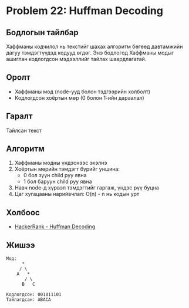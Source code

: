 # Problem 22: Huffman Decoding 
## Бодлогын тайлбар

Хаффманы кодчилол нь текстийг шахах алгоритм бөгөөд давтамжийн дагуу тэмдэгтүүдэд кодууд өгдөг. Энэ бодлогод Хаффманы модыг ашиглан кодлогдсон мэдээллийг тайлах шаардлагатай.

## Оролт

- Хаффманы мод (node-ууд болон тэдгээрийн холболт)
- Кодлогдсон хоёртын мөр (0 болон 1-ийн дараалал)

## Гаралт

Тайлсан текст

## Алгоритм

1. Хаффманы модны үндэснээс эхэлнэ
2. Хоёртын мөрийн тэмдэгт бүрийг уншина:
   - 0 бол зүүн child руу явна
   - 1 бол баруун child руу явна
3. Навч node-д хүрвэл тэмдэгтийг гаргаж, үндэс рүү буцна
4. Цаг хугацааны нарийвчлал: O(n) - n нь кодын урт

## Холбоос

- [HackerRank - Huffman Decoding](https://www.hackerrank.com/challenges/tree-huffman-decoding)

## Жишээ

```
Мод:
      *
     / \
    A   *
       / \
      B   C

Кодлогдсон: 001011101
Тайлагдсан: ABACA
```